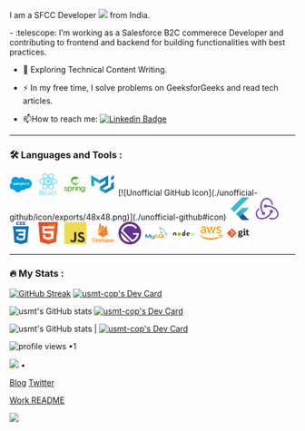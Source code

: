 I am a SFCC Developer <img src="https://media.giphy.com/media/WUlplcMpOCEmTGBtBW/giphy.gif" width="30"> from India.

<p float="left">
  <p align="left">
- :telescope: I’m working as a Salesforce B2C commerece Developer and contributing to frontend and backend for building functionalities with best practices.

- :seedling: Exploring Technical Content Writing.

- :zap: In my free time, I solve problems on GeeksforGeeks and read tech articles.

- :mailbox:How to reach me: [![Linkedin Badge](https://img.shields.io/badge/-UsmtCop-blue?style=flat&logo=Linkedin&logoColor=white)](https://in.linkedin.com/in/teliudayram)



---

### :hammer_and_wrench: Languages and Tools :

<div>
  <img src="https://github.com/devicons/devicon/blob/master/icons/salesforce/salesforce-original.svg" title="Java" alt="Java" width="40" height="40"/>&nbsp;
  <img src="https://github.com/devicons/devicon/blob/master/icons/react/react-original-wordmark.svg" title="React" alt="React" width="40" height="40"/>&nbsp;
  <img src="https://github.com/devicons/devicon/blob/master/icons/spring/spring-original-wordmark.svg" title="Spring" alt="Spring" width="40" height="40"/>&nbsp;
  <img src="https://github.com/devicons/devicon/blob/master/icons/materialui/materialui-original.svg" title="Material UI" alt="Material UI" width="40" height="40"/>&nbsp;
  [![Unofficial GitHub Icon](./unofficial-github/icon/exports/48x48.png)](./unofficial-github#icon)
  <img src="https://github.com/devicons/devicon/blob/master/icons/flutter/flutter-original.svg" title="Flutter" alt="Flutter" width="40" height="40"/>&nbsp;
  <img src="https://github.com/devicons/devicon/blob/master/icons/redux/redux-original.svg" title="Redux" alt="Redux " width="40" height="40"/>&nbsp;
  <img src="https://github.com/devicons/devicon/blob/master/icons/css3/css3-plain-wordmark.svg"  title="CSS3" alt="CSS" width="40" height="40"/>&nbsp;
  <img src="https://github.com/devicons/devicon/blob/master/icons/html5/html5-original.svg" title="HTML5" alt="HTML" width="40" height="40"/>&nbsp;
  <img src="https://github.com/devicons/devicon/blob/master/icons/javascript/javascript-original.svg" title="JavaScript" alt="JavaScript" width="40" height="40"/>&nbsp;
  <img src="https://github.com/devicons/devicon/blob/master/icons/firebase/firebase-plain-wordmark.svg" title="Firebase" alt="Firebase" width="40" height="40"/>&nbsp;
  <img src="https://github.com/devicons/devicon/blob/master/icons/gatsby/gatsby-original.svg" title="Gatsby"  alt="Gatsby" width="40" height="40"/>&nbsp;
  <img src="https://github.com/devicons/devicon/blob/master/icons/mysql/mysql-original-wordmark.svg" title="MySQL"  alt="MySQL" width="40" height="40"/>&nbsp;
  <img src="https://github.com/devicons/devicon/blob/master/icons/nodejs/nodejs-original-wordmark.svg" title="NodeJS" alt="NodeJS" width="40" height="40"/>&nbsp;
  <img src="https://github.com/devicons/devicon/blob/master/icons/amazonwebservices/amazonwebservices-plain-wordmark.svg" title="AWS" alt="AWS" width="40" height="40"/>&nbsp;
  <img src="https://github.com/devicons/devicon/blob/master/icons/git/git-original-wordmark.svg" title="Git" **alt="Git" width="40" height="40"/>
</div>



---

### :fire: My Stats :

[![GitHub Streak](http://github-readme-streak-stats.herokuapp.com?user=usmt-cop&theme=dark&background=000000)](https://git.io/streak-stats)  <a href="https://app.daily.dev/usmt"><img src="https://api.daily.dev/devcards/2b7a94abbaa04fb89a0e5c4e69208d1e.png?r=37l" width="200" alt="usmt-cop's Dev Card"/></a>




<div>
 
    
  ![usmt's GitHub stats](https://github-readme-stats.vercel.app/api?username=usmt-cop&show_icons=true&theme=codeSTACKr)  <a align="right" href="https://app.daily.dev/usmt"><img src="https://api.daily.dev/devcards/2b7a94abbaa04fb89a0e5c4e69208d1e.png?r=37l" width="200" alt="usmt-cop's Dev Card"/></a>
    

<div>

![usmt's GitHub stats](https://github-readme-stats.vercel.app/api?username=usmt-cop&show_icons=true&theme=codeSTACKr) |  <a href="https://app.daily.dev/usmt"><img src="https://api.daily.dev/devcards/2b7a94abbaa04fb89a0e5c4e69208d1e.png?r=37l" width="200" alt="usmt-cop's Dev Card"/></a>


<p align="center">

  <img src="https://gpvc.arturio.dev/usmt-cop" alt="profile views"> •1  

  <a href="https://twitter.com/intent/follow?screen_name=CopUsmt&tw_p=followbutton"><img src="https://img.shields.io/twitter/follow/CopUsmt?label=%40CopUsmt&style=social"></a>  •

  <a href="https://swyx.io">Blog</a> 
  <a href="https://twitter.com/intent/follow?screen_name=swyx&tw_p=followbutton">Twitter</a> 

  <a href="https://github.com/usmt-cop/README">Work README</a> 
</p>

![](https://komarev.com/ghpvc/?username=usmt-cop&style=for-the-badge)
